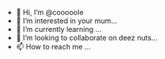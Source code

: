 - 👋 Hi, I’m @cooooole
- 👀 I’m interested in your mum...
- 🌱 I’m currently learning ...
- 💞️ I’m looking to collaborate on deez nuts...
- 📫 How to reach me ...

<!---
cooooole/cooooole is a ✨ special ✨ repository because its `README.md` (this file) appears on your GitHub profile.
You can click the Preview link to take a look at your changes.
--->
